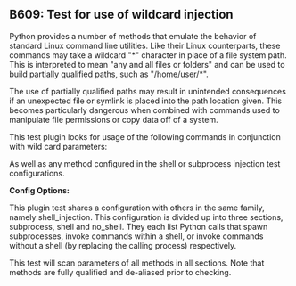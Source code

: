 B609: Test for use of wildcard injection
----------------------------------------

Python provides a number of methods that emulate the behavior of standard Linux
command line utilities. Like their Linux counterparts, these commands may take
a wildcard "\*" character in place of a file system path. This is interpreted
to mean "any and all files or folders" and can be used to build partially
qualified paths, such as "/home/user/\*".

The use of partially qualified paths may result in unintended consequences if
an unexpected file or symlink is placed into the path location given. This
becomes particularly dangerous when combined with commands used to manipulate
file permissions or copy data off of a system.

This test plugin looks for usage of the following commands in conjunction with
wild card parameters:

As well as any method configured in the shell or subprocess injection test
configurations.

**Config Options:**

This plugin test shares a configuration with others in the same family, namely
shell_injection. This configuration is divided up into three sections,
subprocess, shell and no_shell. They each list Python calls that spawn
subprocesses, invoke commands within a shell, or invoke commands without a
shell (by replacing the calling process) respectively.

This test will scan parameters of all methods in all sections. Note that
methods are fully qualified and de-aliased prior to checking.
